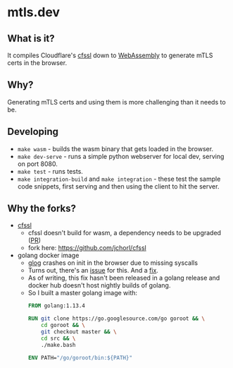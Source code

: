 # mtls.dev

## What is it?
It compiles Cloudflare's [cfssl](https://github.com/cloudflare/cfssl) down to [WebAssembly](https://github.com/golang/go/wiki/WebAssembly) to generate mTLS certs in the browser.

## Why?
Generating mTLS certs and using them is more challenging than it needs to be.

## Developing
* `make wasm` - builds the wasm binary that gets loaded in the browser.
* `make dev-serve` - runs a simple python webserver for local dev, serving on port 8080.
* `make test` - runs tests.
* `make integration-build` and `make integration` - these test the sample code snippets, first serving and then using the client to hit the server.

## Why the forks?
* [cfssl](https://github.com/cloudflare/cfssl)
  * cfssl doesn't build for wasm, a dependency needs to be upgraded ([PR](https://github.com/cloudflare/cfssl/pull/1059))
  * fork here: https://github.com/jchorl/cfssl
* golang docker image
  * [glog](https://github.com/golang/glog) crashes on init in the browser due to missing syscalls
  * Turns out, there's an [issue](https://github.com/golang/go/issues/34627) for this. And a [fix](https://go-review.googlesource.com/c/go/+/199698/).
  * As of writing, this fix hasn't been released in a golang release and docker hub doesn't host nightly builds of golang.
  * So I built a master golang image with:
    ```dockerfile
    FROM golang:1.13.4

    RUN git clone https://go.googlesource.com/go goroot && \
        cd goroot && \
        git checkout master && \
        cd src && \
        ./make.bash

    ENV PATH="/go/goroot/bin:${PATH}"
    ```
